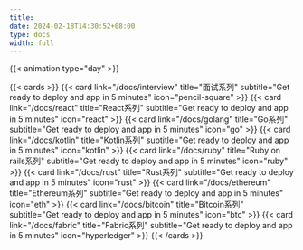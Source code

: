 ```yaml
---
title:
date: 2024-02-18T14:30:52+08:00
type: docs
width: full
---
```


{{< animation type="day" >}}

{{< cards >}}
{{< card link="/docs/interview" title="面试系列" subtitle="Get ready to deploy and app in 5 minutes" icon="pencil-square" >}}
{{< card link="/docs/react" title="React系列" subtitle="Get ready to deploy and app in 5 minutes" icon="react" >}}
{{< card link="/docs/golang" title="Go系列" subtitle="Get ready to deploy and app in 5 minutes" icon="go" >}}
{{< card link="/docs/kotlin" title="Kotlin系列" subtitle="Get ready to deploy and app in 5 minutes" icon="kotlin" >}}
{{< card link="/docs/ruby" title="Ruby on rails系列" subtitle="Get ready to deploy and app in 5 minutes" icon="ruby" >}}
{{< card link="/docs/rust" title="Rust系列" subtitle="Get ready to deploy and app in 5 minutes" icon="rust" >}}
{{< card link="/docs/ethereum" title="Ethereum系列" subtitle="Get ready to deploy and app in 5 minutes" icon="eth" >}}
{{< card link="/docs/bitcoin" title="Bitcoin系列" subtitle="Get ready to deploy and app in 5 minutes" icon="btc" >}}
{{< card link="/docs/fabric" title="Fabric系列" subtitle="Get ready to deploy and app in 5 minutes" icon="hyperledger" >}}
{{< /cards >}}
